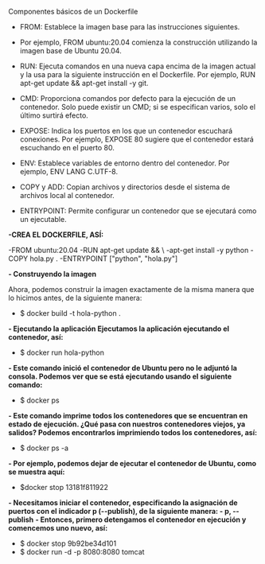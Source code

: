 Componentes básicos de un Dockerfile

- FROM: Establece la imagen base para las instrucciones siguientes.
- Por ejemplo, FROM ubuntu:20.04 comienza la construcción utilizando la imagen base de Ubuntu 20.04.
  
- RUN: Ejecuta comandos en una nueva capa encima de la imagen actual y la usa para la siguiente
instrucción en el Dockerfile. Por ejemplo, RUN apt-get update && apt-get install -y git.

- CMD: Proporciona comandos por defecto para la ejecución de un contenedor. Solo puede existir
un CMD; si se especifican varios, solo el último surtirá efecto.

- EXPOSE: Indica los puertos en los que un contenedor escuchará conexiones. Por ejemplo,
EXPOSE 80 sugiere que el contenedor estará escuchando en el puerto 80.

- ENV: Establece variables de entorno dentro del contenedor. Por ejemplo, ENV LANG C.UTF-8.
  
- COPY y ADD: Copian archivos y directorios desde el sistema de archivos local al contenedor.
  
- ENTRYPOINT: Permite configurar un contenedor que se ejecutará como un ejecutable.
  
**-CREA EL DOCKERFILE, ASÍ:**

-FROM ubuntu:20.04
-RUN apt-get update && \ 
-apt-get install -y python
-COPY hola.py . 
-ENTRYPOINT ["python", "hola.py"]


**- Construyendo la imagen**

Ahora, podemos construir la imagen exactamente de la misma manera que lo hicimos antes, de la siguiente manera: 

- $ docker build -t hola-python .

**- Ejecutando la aplicación Ejecutamos la aplicación ejecutando el contenedor, así:** 

- $ docker run hola-python

**- Este comando inició el contenedor de Ubuntu pero no le adjuntó la consola. Podemos ver que se está ejecutando usando el siguiente comando:** 

- $ docker ps

**- Este comando imprime todos los contenedores que se encuentran en estado de ejecución. ¿Qué pasa con nuestros contenedores viejos, ya salidos? Podemos encontrarlos imprimiendo todos los contenedores, así:**

- $ docker ps -a 

**- Por ejemplo, podemos dejar de ejecutar el contenedor de Ubuntu, como se muestra aquí:** 

- $docker stop 13181f811922 

**- Necesitamos iniciar el contenedor, especificando la asignación de puertos con el indicador p (--publish), de la siguiente manera: - p, --publish**
**- Entonces, primero detengamos el contenedor en ejecución y comencemos uno nuevo, así:**

- $ docker stop 9b92be34d101
- $ docker run -d -p 8080:8080 tomcat
